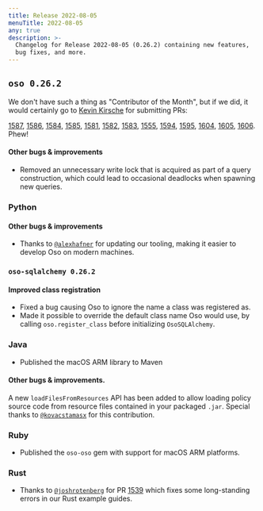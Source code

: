 ```yaml
---
title: Release 2022-08-05
menuTitle: 2022-08-05
any: true
description: >-
  Changelog for Release 2022-08-05 (0.26.2) containing new features,
  bug fixes, and more.
---
```


## `oso 0.26.2`


We don't have such a thing as "Contributor of the Month", but if we did, it would certainly
go to [Kevin Kirsche](https://github.com/kkirsche) for submitting PRs:

[1587](https://github.com/osohq/oso/issues/1587), [1586](https://github.com/osohq/oso/issues/1586), [1584](https://github.com/osohq/oso/issues/1584), [1585](https://github.com/osohq/oso/issues/1585), [1581](https://github.com/osohq/oso/issues/1581), [1582](https://github.com/osohq/oso/issues/1582), [1583](https://github.com/osohq/oso/issues/1583), [1555](https://github.com/osohq/oso/issues/1555), [1594](https://github.com/osohq/oso/issues/1594), [1595](https://github.com/osohq/oso/issues/1595), [1604](https://github.com/osohq/oso/issues/1604), [1605](https://github.com/osohq/oso/issues/1605), [1606](https://github.com/osohq/oso/issues/1606). Phew!


#### Other bugs & improvements

- Removed an unnecessary write lock that is acquired as part of a query construction,
  which could lead to occasional deadlocks when spawning new queries.

### Python

#### Other bugs & improvements

- Thanks to [`@alexhafner`](https://github.com/alexhafner) for updating our tooling, making it easier
  to develop Oso on modern machines.


### `oso-sqlalchemy 0.26.2`

#### Improved class registration

- Fixed a bug causing Oso to ignore the name a class was registered as.
- Made it possible to override the default class name Oso would use, by
  calling `oso.register_class` before initializing `OsoSQLAlchemy`.
 

### Java

- Published the macOS ARM library to Maven

#### Other bugs & improvements.

A new `loadFilesFromResources` API has been added to allow loading policy source code from resource files contained in your packaged `.jar`. Special thanks to [`@kovacstamasx`](https://github.com/kovacstamasx) for this contribution.


### Ruby

- Published the `oso-oso` gem with support for macOS ARM platforms.

### Rust

- Thanks to [`@joshrotenberg`](https://github.com/joshrotenberg) for PR [1539](https://github.com/osohq/oso/pull/1539) which fixes some long-standing errors in our Rust example guides.